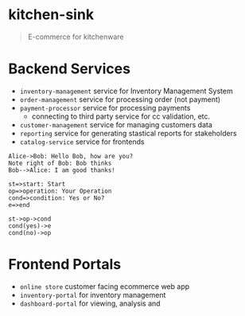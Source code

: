 # kitchen-sink

> E-commerce for kitchenware

# Backend Services

- `inventory-management` service for Inventory Management System
- `order-management` service for processing order (not payment)
- `payment-processor` service for processing payments 
  - connecting to third party service for cc validation, etc.
- `customer-management` service for managing customers data 
- `reporting` service for generating stastical reports for stakeholders
- `catalog-service` service for frontends 





```sequence
Alice->Bob: Hello Bob, how are you?
Note right of Bob: Bob thinks
Bob-->Alice: I am good thanks!
```





```flow
st=>start: Start
op=>operation: Your Operation
cond=>condition: Yes or No?
e=>end

st->op->cond
cond(yes)->e
cond(no)->op
```









# Frontend Portals

- `online store` customer facing ecommerce web app
- `inventory-portal` for inventory management
- `dashboard-portal` for viewing, analysis and 

